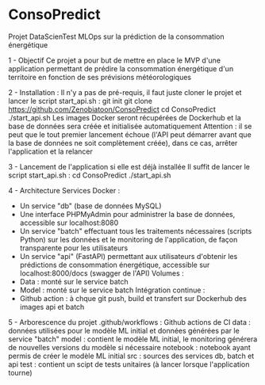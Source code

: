 # ConsoPredict
Projet DataScienTest MLOps sur la prédiction de la consommation énergétique

1 - Objectif
Ce projet a pour but de mettre en place le MVP d'une application permettant de prédire la consommation énergétique d'un territoire en fonction de ses prévisions météorologiques

2 - Installation :
Il n'y a pas de pré-requis, il faut juste cloner le projet et lancer le script start_api.sh :
    git init
    git clone https://github.com/Zenobiatoon/ConsoPredict
    cd ConsoPredict
    ./start_api.sh
Les images Docker seront récupérées de Dockerhub et la base de données sera créée et initialisée automatiquement
Attention : il se peut que le tout premier lancement échoue (l'API peut démarrer avant que la base de données ne soit complètement créée), dans ce cas, arrêter l'application et la relancer

3 - Lancement de l'application si elle est déjà installée
Il suffit de lancer le script start_api.sh :
    cd ConsoPredict
    ./start_api.sh

4 - Architecture
Services Docker :
- Un service "db" (base de données MySQL)
- Une interface PHPMyAdmin pour administrer la base de données, accessible sur localhost:8080
- Un service "batch" effectuant tous les traitements nécessaires (scripts Python) sur les données et le monitoring de l'application, de façon transparente pour les utilisateurs
- Un service "api" (FastAPI) permettant aux utilisateurs d'obtenir les prédictions de consommation énergétique, accessible sur localhost:8000/docs (swagger de l'API)
Volumes :
- Data : monté sur le service batch
- Model : monté sur le service batch
Intégration continue :
- Github action : à chque git push, build et transfert sur Dockerhub des images api et batch 

5 - Arborescence du projet
.github/workflows : Github actions de CI
data : données utilisées pour le modèle ML initial et données générées par le service "batch"
model : contient le modèle ML initial, le monitoring générera de nouvelles versions du modèle si nécessaire
notebook : notebook ayant permis de créer le modèle ML initial
src : sources des services db, batch et api
test : contient un scipt de tests unitaires (à lancer lorsque l'application tourne)
